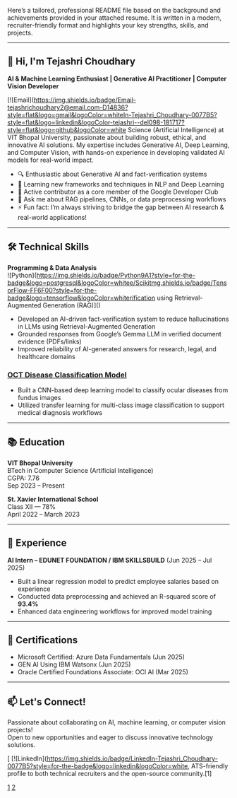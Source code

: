 Here’s a tailored, professional README file based on the background and achievements provided in your attached resume. It is written in a modern, recruiter-friendly format and highlights your key strengths, skills, and projects.

***

## 👋 Hi, I'm Tejashri Choudhary

**AI & Machine Learning Enthusiast | Generative AI Practitioner | Computer Vision Developer**

[![Email](https://img.shields.io/badge/Email-tejashrichoudhary2@email.com-D14836?style=flat&logo=gmail&logoColor=whiteIn-Tejashri_Choudhary-0077B5?style=flat&logo=linkedin&logoColor-tejashri--del098-181717?style=flat&logo=github&logoColor=white Science (Artificial Intelligence) at VIT Bhopal University, passionate about building robust, ethical, and innovative AI solutions. My expertise includes Generative AI, Deep Learning, and Computer Vision, with hands-on experience in developing validated AI models for real-world impact.

- 🔍 Enthusiastic about Generative AI and fact-verification systems
- 🌱 Learning new frameworks and techniques in NLP and Deep Learning
- 🤝 Active contributor as a core member of the Google Developer Club
- 💬 Ask me about RAG pipelines, CNNs, or data preprocessing workflows
- ⚡ Fun fact: I’m always striving to bridge the gap between AI research & real-world applications!

***

## 🛠️ Technical Skills

**Programming & Data Analysis**  
![Python](https://img.shields.io/badge/Python9A1?style=for-the-badge&logo=postgresql&logoColor=whitee/Scikitmg.shields.io/badge/TensorFlow-FF6F00?style=for-the-badge&logo=tensorflow&logoColor=whiterification using Retrieval-Augmented Generation (RAG)]()
- Developed an AI-driven fact-verification system to reduce hallucinations in LLMs using Retrieval-Augmented Generation
- Grounded responses from Google’s Gemma LLM in verified document evidence (PDFs/links)
- Improved reliability of AI-generated answers for research, legal, and healthcare domains

### [OCT Disease Classification Model]()
- Built a CNN-based deep learning model to classify ocular diseases from fundus images
- Utilized transfer learning for multi-class image classification to support medical diagnosis workflows

***

## 📚 Education

**VIT Bhopal University**  
BTech in Computer Science (Artificial Intelligence)  
CGPA: 7.76  
Sep 2023 – Present

**St. Xavier International School**  
Class XII — 78%  
April 2022 – March 2023

***

## 💼 Experience

**AI Intern – EDUNET FOUNDATION / IBM SKILLSBUILD** (Jun 2025 – Jul 2025)  
- Built a linear regression model to predict employee salaries based on experience  
- Conducted data preprocessing and achieved an R-squared score of **93.4%**  
- Enhanced data engineering workflows for improved model training

***

## 🏅 Certifications

- Microsoft Certified: Azure Data Fundamentals (Jun 2025)
- GEN AI Using IBM Watsonx (Jun 2025)
- Oracle Certified Foundations Associate: OCI AI (Mar 2025)

***

## 📫 Let's Connect!

Passionate about collaborating on AI, machine learning, or computer vision projects!  
Open to new opportunities and eager to discuss innovative technology solutions.

[
[![LinkedIn](https://img.shields.io/badge/LinkedIn-Tejashri_Choudhary-0077B5?style=for-the-badge&logo=linkedin&logoColor=white, ATS-friendly profile to both technical recruiters and the open-source community.[1]

[1](https://ppl-ai-file-upload.s3.amazonaws.com/web/direct-files/attachments/83411276/ba058f6d-9676-44de-8767-5ffa5f698326/ATS_Friendly_Technical_Resume__2_-2-1.pdf)
[2](https://ppl-ai-file-upload.s3.amazonaws.com/web/direct-files/attachments/83411276/b4d6495c-0ebc-4e44-9472-17d058e9dc05/README.md)
